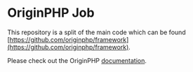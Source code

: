 # OriginPHP Job

This repository is a split of the main code which can be found [https://github.com/originphp/framework](https://github.com/originphp/framework).

Please check out the OriginPHP [documentation](https://www.originphp.com/).
